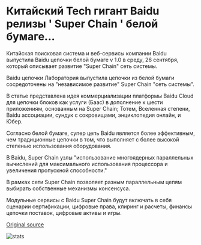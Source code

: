 # Китайский Tech гигант Baidu релизы ' Super Chain ' белой бумаге...

Китайская поисковая система и веб-сервисы компании Baidu выпустила Baidu цепочки белой бумаге v 1.0 в среду, 26 сентября, который описывает развитие "Super Chain" сеть системы.

Baidu цепочки Лаборатория выпустила цепочки из белой бумаги сосредоточены на "независимое развитие" Super Chain "сеть системы".

В статье представлена идея коммерциализации платформы Baidu Cloud для цепочки блоков как услуги (Баас) в дополнение к шести приложениям, основанным на Super Chain; Тотем, Вселенная степени, Baidu ассоциации, сундук с сокровищами, энциклопедия онлайн, и Юбер.

Согласно белой бумаге, супер цепь Baidu является более эффективным, чем традиционные цепочки в том, что выполняет с более высокой степенью использования оборудования.

В Baidu, Super Chain узлы "использование многоядерных параллельных вычислений для максимального использования процессора и увеличения пропускной способности."

В рамках сети Super Chain позволяет разным параллельным цепям выбирать собственные механизмы консенсуса.

Модульные сервисы с Baidu Super Chain будут включать в себя сценарии сертификации, цифровые права, клиринг и расчеты, финансы цепочки поставок, цифровые активы и игры.

[Original source](https://cointelegraph.com/news/chinese-tech-giant-baidu-releases-super-chain-white-paper)

![stats](https://c.statcounter.com/11760860/0/a89fa40b/1/ "stats")